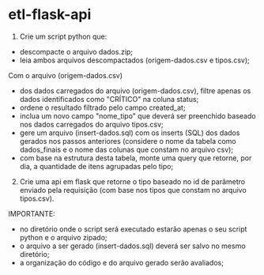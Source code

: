 # etl-flask-api

1) Crie um script python que:
- descompacte o arquivo dados.zip;
- leia ambos arquivos descompactados (origem-dados.csv e tipos.csv);

Com o arquivo (origem-dados.csv)
- dos dados carregados do arquivo (origem-dados.csv), filtre apenas os dados identificados como "CRÍTICO" na coluna status;
- ordene o resultado filtrado pelo campo created_at;
- inclua um novo campo "nome_tipo" que deverá ser preenchido baseado nos dados carregados do arquivo tipos.csv;
- gere um arquivo (insert-dados.sql) com os inserts (SQL) dos dados gerados nos passos anteriores (considere o nome da tabela como dados_finais e o nome das colunas que constam no arquivo csv);
- com base na estrutura desta tabela, monte uma query que retorne, por dia, a quantidade de itens agrupadas pelo tipo;

2) Crie uma api em flask que retorne o tipo baseado no id de parâmetro enviado pela requisição (com base nos tipos que constam no arquivo tipos.csv).

IMPORTANTE:
- no diretório onde o script será executado estarão apenas o seu script python e o arquivo zipado;
- o arquivo a ser gerado (insert-dados.sql) deverá ser salvo no mesmo diretório;
- a organização do código e do arquivo gerado serão avaliados;
